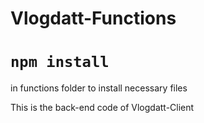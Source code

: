 # Vlogdatt-Functions

# `npm install`
  in functions folder to install necessary files

This is the back-end code of Vlogdatt-Client
